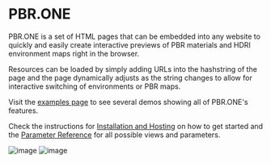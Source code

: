 # PBR.ONE
PBR.ONE is a set of HTML pages that can be embedded into any website to quickly and easily create interactive previews of PBR materials and HDRI environment maps right in the browser.

Resources can be loaded by simply adding URLs into the hashstring of the page and the page dynamically adjusts as the string changes to allow for interactive switching of environments or PBR maps.

Visit the [examples page](https://pbr.one/examples.html) to see several demos showing all of PBR.ONE's features.

Check the instructions for [Installation and Hosting](docs/InstallationAndHosting.md) on how to get started and the [Parameter Reference](docs/ParameterReference.md) for all possible views and parameters.

![image](https://user-images.githubusercontent.com/31403260/193905660-f07ac47b-2366-44b4-85a0-b0f0aa3e62b3.png)
![image](https://user-images.githubusercontent.com/31403260/193905341-17fa83f6-fff6-47e0-ae53-8dcee472b2ed.png)





